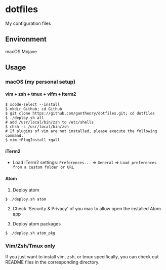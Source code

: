 # dotfiles

My configuration files

## Environment

macOS Mojave

## Usage

### macOS (my personal setup)

#### vim + zsh + tmux + vifm + iterm2

```shell
$ xcode-select --install
$ mkdir Github; cd Github
$ git clone https://github.com/gantheory/dotfiles.git; cd dotfiles
$ ./deploy.sh all
# add /usr/local/bin/zsh to /etc/shells
$ chsh -s /usr/local/bin/zsh
# If plugins of vim are not installed, please execute the following command.
$ vim +PlugInstall +qall
```

#### iTerm2

- Load iTerm2 settings: `Preferences...` => `General` => `Load preferences from a custom folder or URL`

#### Atom

1. Deploy atom

```
$ ./deploy.sh atom
```

2. Check 'Security & Privacy' of you mac to allow open the installed Atom app

3. Deploy atom packages

```
$ ./deploy.sh atom_pkg
```


### Vim/Zsh/Tmux only

If you just want to install vim, zsh, or tmux specifically, you can check out README files in the corresponding directory.
